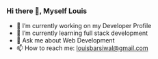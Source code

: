 ### Hi there 👋, Myself Louis 



- 🔭 I’m currently working on my Developer Profile 
- 🌱 I’m currently learning full stack development
- 💬 Ask me about Web Development
- 📫 How to reach me: louisbarsiwal@gmail.com



